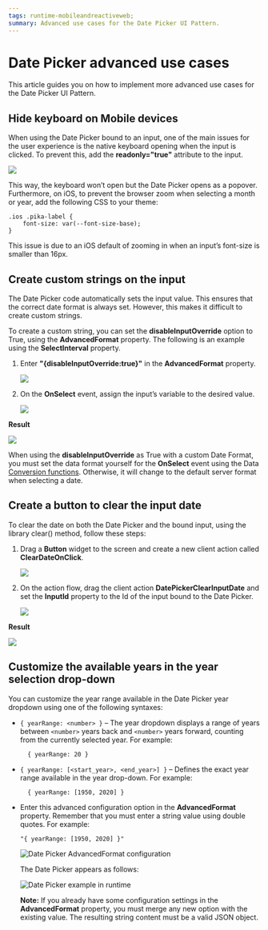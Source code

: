 ```yaml
---
tags: runtime-mobileandreactiveweb;  
summary: Advanced use cases for the Date Picker UI Pattern.
---
```


# Date Picker advanced use cases

This article guides you on how to implement more advanced use cases for the Date Picker UI Pattern.

## Hide keyboard on Mobile devices

When using the Date Picker bound to an input, one of the main issues for the user experience is the native keyboard opening when the input is clicked. To prevent this, add the **readonly="true"** attribute to the input.

![](<images/datepicker-advanced-attributes.png>)

This way, the keyboard won’t open but the Date Picker opens as a popover. Furthermore, on iOS, to prevent the browser zoom when selecting a month or year, add the following CSS to your theme:

    .ios .pika-label {
        font-size: var(--font-size-base);
    }

This issue is due to an iOS default of zooming in when an input’s font-size is smaller than 16px. 

## Create custom strings on the input

The Date Picker code automatically sets the input value. This ensures that the correct date format is always set. However, this makes it difficult to create custom strings.

To create a custom string, you can set the **disableInputOverride** option to True, using the **AdvancedFormat** property. The following is an example using the **SelectInterval** property.

1. Enter **"{disableInputOverride:true}"** in the **AdvancedFormat** property.

    ![](<images/datepicker-advanced-format.png>)

1. On the **OnSelect** event, assign the input’s variable to the desired value.

    ![](<images/datepicker-advanced-input-string.png>)

**Result**

![](<images/datepicker-advanced-custom-result.png>)

<div class ="info" markdown="1">

When using the **disableInputOverride** as True with a custom Date Format, you must set the data format yourself for the **OnSelect** event using the Data [Conversion functions](https://success.outsystems.com/Documentation/11/Reference/OutSystems_Language/Logic/Built-in_Functions/Data_Conversion). Otherwise, it will change to the default server format when selecting a date.

</div>

## Create a button to clear the input date

To clear the date on both the Date Picker and the bound input, using the library clear() method, follow these steps:

1. Drag a **Button** widget to the screen and create a new client action called **ClearDateOnClick**.

    ![](<images/datepicker-advanced-clear.png>)

1. On the action flow, drag the client action **DatePickerClearInputDate** and set the **InputId** property to the Id of the input bound to the Date Picker.

    ![](<images/datepicker-advanced-clear-action.png>)

**Result**

![](<images/datepicker-advanced-clear-result.png>)

## Customize the available years in the year selection drop-down

You can customize the year range available in the Date Picker year dropdown using one of the following syntaxes:

* `{ yearRange: <number> }` – The year dropdown displays a range of years between `<number>` years back and `<number>` years forward, counting from the currently selected year. For example:

        { yearRange: 20 }

* `{ yearRange: [<start_year>, <end_year>] }` – Defines the exact year range available in the year drop-down. For example:

        { yearRange: [1950, 2020] }

* Enter this advanced configuration option in the **AdvancedFormat** property. Remember that you must enter a string value using double quotes. For example: 

    ```
    "{ yearRange: [1950, 2020] }"
    ```

    ![Date Picker AdvancedFormat configuration ](images/datepicker-advanced-year-configuration.png)

    The Date Picker appears as follows:

    ![Date Picker example in runtime](images/datepicker-advanced-year-example.png)

    **Note:** If you already have some configuration settings in the **AdvancedFormat** property, you must merge any new option with the existing value. The resulting string content must be a valid JSON object.
